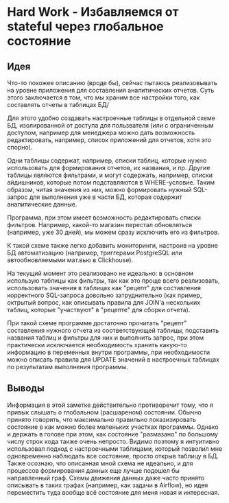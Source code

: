 # Hard Work - Избавляемся от stateful через глобальное состояние

## Идея

Что-то похожее описанию (вроде бы), сейчас пытаюсь реализовывать на уровне приложения для составления аналитических отчетов. 
Суть этого заключается в том, что мы храним все настройки того, как составлять отчеты в таблицах БД/

Для этого удобно создавать настроечные таблицы в отдельной схеме БД,
изолированной от доступа для пользвателя (или с ограниченным доступом, например для менеджера можно дать возможность редактировать, например,
список приложений для отчетов, хотя это спорно).

Одни таблицы содержат, например, списки таблиц, которые нужно использовать для формирования отчетов, их названия, и пр.
Другие таблицы являются фильтрами, и могут содержать, например, списки айдишников, которые потом подставляются в WHERE-условие.
Таким образом, читая значения из них, можно формировать нужный SQL-запрос для выполнения уже в части БД, которая содержит аналитические данные.

Программа, при этом имеет возможность редактировать списки фильтров.
Например, какой-то магазин перестал обновляться (например, уже 30 дней), мы можем сразу исключить его из фильтров.

К такой схеме также легко добавить мониторинги, настроив на уровне БД автоматизацию (например, триггерами PostgreSQL или автообновляемыми мат.вью в Clickhouse).

На текущий момент это реализовано не идеально: в основном использую таблицы как фильтры, так как это проще всего реализовать,
использовать значения в таблицах как "рецепт" для составления корректного SQL-запроса довольно затруднительно (как пример, октрытый вопрос, как описывать правила для
JOIN'а нескольких таблиц, которые "участвуют" в "рецепте" для сборки отчета). 

При такой схеме программе достаточно прочитать "рецепт" составления нужного отчета из соответствующей таблицы, подставить названия таблиц и фильтры для них и выполнить
запрос, при этом практически исключается необходимость хранить какую-то информацию в переменных внутри программы, при необходимости можно описать правила для UPDATE значений в настроечных
таблицах по результатам выполнения программы.

## Выводы

Информация в этой заметке действительно противоречит тому, что я привык слышать о глобальном (расшареном) состоянии. Обычно принято говорить, что максимально правильно
локазизировать состояние в как можно более маленьких участках программы. Однако и держать в голове при этом, как состояние "размазано" по большому числу строк кода
также очень непросто. Видимо поэтому я интуитивно использовал подход с настроечными таблицами, который позволил мне одновременно наблюдать все состояние,
просто открыв таблицу в БД. Также осознаю, что описанная мной схема не идеально, и для процессов формирования данных еще лучше подошел бы направленный граф.
Схемы движения данных даже часто принято описывать в таких графах (например, как задачи в Airflow), но идея переместить туда вообще всё состояние для меня новая и интересная.
